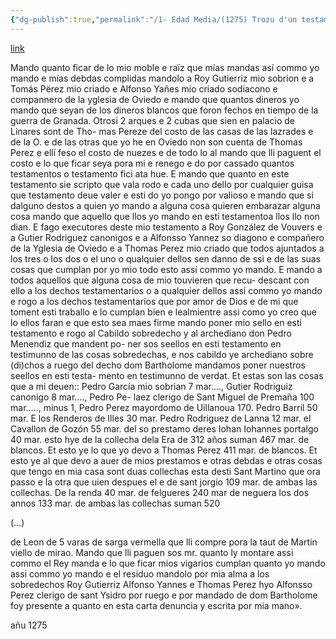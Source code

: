 ```yaml
---
{"dg-publish":true,"permalink":"/1- Edad Media/(1275) Trozu d'un testamentu/","tags":["#Siglo_13","central","a1275","escrito","medieval","documento"]}
---
```


[link](https://asturies.com/cavedaynava/trozuduntestamentu.txt)

Mando quanto ficar de lo mio moble e raïz que
mías mandas así commo yo mando e mías debdas
complidas mandolo a  Roy Gutierriz mio sobrion e a
Tomás Përez mio criado e Alfonso Yañes mio
criado sodiacono e compannero de la yglesia de
Oviedo e mando que quantos dineros yo mando que
seyan  de los dineros blancos que foron fechos en
tiempo de la guerra de Granada. Otrosi 2 arques e 2
cubas que sien en palacio de Linares sont de Tho-
mas Pereze del costo de las casas de las lazrades e
de la O. e de las otras que yo he en Oviedo non son
cuenta de Thomas Perez e ellí feso el costo de
nuezes e de todo lo al mando que lli paguent el
costo e lo que ficar seya pora mi e renego e do por
cassado quantos testamentos o testamento fici ata
hue. E mando que quanto en este testamento sie
scripto que vala rodo e cada uno dello por cualquier
guisa que testamento deue valer e esti do yo pongo
por valioso e mando que si dalguno destos  a quien
yo mando a alguna cosa quieren embarazar alguna
cosa mando que aquello que llos yo mando en esti
testamentoa llos llo non dian. E fago executores
deste mio testamento a Roy González de Vouvers e a
Gutier Rodriguez canonigos e a Alfonsso Yannez so
diagono e compañero de la Yglesia de Oviedo e a
Thomas Perez mio criado que todos ajuntados a los
tres o los dos o el uno o qualquier dellos sen danno
de ssi e de las suas cosas que cumplan por yo  mio 
todo esto assí commo yo mando. E mando a todos
aquellos que alguna cosa  de mio touvieren que recu-
descant con ello a los dechos testamentarios o a
qualquier dellos assí commo yo mando e rogo a los
dechos testamentarios que por amor de Dios e de
mi que toment esti traballo e lo cumplan bien e
lealmientre assi como yo creo que lo ellos faran e
que esto sea maes firme mando poner mio sello en
esti testamento  e rogo al Cabildo sobredecho y al
archediano don Pedro Menendiz que mandent po-
ner sos seellos en esti testamento en testimunno de
las cosas sobredechas, e nos cabildo ye archediano
sobre (di)chos a ruego del decho dom Bartholome
mandamos poner nuestros seellos en esti testa-
mento en testimunno de verdat. Et estas son las
cosas que a mi deuen:: Pedro García mio sobrian 7
mar...., Gutier Rodriguiz canonigo 8 mar...., Pedro Pe-
laez clerigo de Sant Miguel de Premaña 100 mar.....,
minus 1, Pedro Perez mayordomo de Uillanoua 170.
Pedro Barril 50 mar. E los Renderos de Illes 30
mar. Pedro Rodriguez de Lanna  12 mar. el Cavallon
de Gozón 55 mar. del so prestamo deres Iohan
Iohannes portalgo 40 mar. esto hye de la collecha
dela Era de 312 años suman 467 mar. de blancos. Et
esto ye lo que yo devo a Thomas Perez 411 mar.  de
blancos. Et esto ye al que devo a auer de mios
prestamos e otras debdas e otras cosas que tengo en
mia casa sont duas collechas esta desti Sant Martino
que ora passo e la otra que uien despues el e de sant
jorgio 109 mar. de ambas las collechas. De la renda
40 mar. de felgueres 240 mar de neguera los dos
annos 133 mar. de ambas las collechas suman 520

(…)

de Leon de 5 varas de sarga vermella que lli compre pora la taut de Martin viello de mirao. Mando que lli paguen sos mr. quanto ly montare assi commo el Rey manda e lo que ficar mios vigarios cumplan quanto yo mando assi commo yo mando e el residuo mandolo por mia alma a los sobredechos Roy Gutierriz Alfonso Yannes e Thomas Perez hyo Alfonsso Perez clerigo de sant Ysidro por ruego e por mandado de dom Bartholome foy presente a quanto en esta carta denuncia y escrita por mia mano».

añu 1275